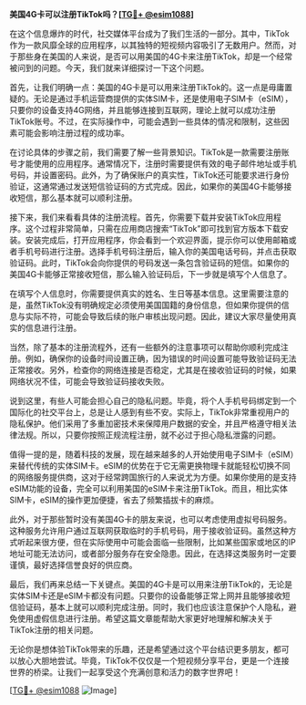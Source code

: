 **美国4G卡可以注册TikTok吗？[[TG💪+ @esim1088](https://t.me/s/esim1088)]**

在这个信息爆炸的时代，社交媒体平台成为了我们生活的一部分。其中，TikTok作为一款风靡全球的应用程序，以其独特的短视频内容吸引了无数用户。然而，对于那些身在美国的人来说，是否可以用美国的4G卡来注册TikTok，却是一个经常被问到的问题。今天，我们就来详细探讨一下这个问题。

首先，让我们明确一点：美国的4G卡是可以用来注册TikTok的。这一点是毋庸置疑的。无论是通过手机运营商提供的实体SIM卡，还是使用电子SIM卡（eSIM），只要你的设备支持4G网络，并且能够连接到互联网，理论上就可以成功注册TikTok账号。不过，在实际操作中，可能会遇到一些具体的情况和限制，这些因素可能会影响注册过程的成功率。

在讨论具体的步骤之前，我们需要了解一些背景知识。TikTok是一款需要注册账号才能使用的应用程序。通常情况下，注册时需要提供有效的电子邮件地址或手机号码，并设置密码。此外，为了确保账户的真实性，TikTok还可能要求进行身份验证，这通常通过发送短信验证码的方式完成。因此，如果你的美国4G卡能够接收短信，那么基本就可以顺利注册。

接下来，我们来看看具体的注册流程。首先，你需要下载并安装TikTok应用程序。这个过程非常简单，只需在应用商店搜索“TikTok”即可找到官方版本下载安装。安装完成后，打开应用程序，你会看到一个欢迎界面，提示你可以使用邮箱或者手机号码进行注册。选择手机号码注册后，输入你的美国电话号码，并点击获取验证码。此时，TikTok会向你提供的号码发送一条包含验证码的短信。如果你的美国4G卡能够正常接收短信，那么输入验证码后，下一步就是填写个人信息了。

在填写个人信息时，你需要提供真实的姓名、生日等基本信息。这里需要注意的是，虽然TikTok没有明确规定必须使用美国国籍的身份信息，但如果你提供的信息与实际不符，可能会导致后续的账户审核出现问题。因此，建议大家尽量使用真实的信息进行注册。

当然，除了基本的注册流程外，还有一些额外的注意事项可以帮助你顺利完成注册。例如，确保你的设备时间设置正确，因为错误的时间设置可能导致验证码无法正常接收。另外，检查你的网络连接是否稳定，尤其是在接收验证码的时候，如果网络状况不佳，可能会导致验证码接收失败。

说到这里，有些人可能会担心自己的隐私问题。毕竟，将个人手机号码绑定到一个国际化的社交平台上，总是让人感到有些不安。实际上，TikTok非常重视用户的隐私保护。他们采用了多重加密技术来保障用户数据的安全，并且严格遵守相关法律法规。所以，只要你按照正规流程注册，就不必过于担心隐私泄露的问题。

值得一提的是，随着科技的发展，现在越来越多的人开始使用电子SIM卡（eSIM）来替代传统的实体SIM卡。eSIM的优势在于它无需更换物理卡就能轻松切换不同的网络服务提供商，这对于经常跨国旅行的人来说尤为方便。如果你使用的是支持eSIM功能的设备，完全可以利用美国的eSIM卡来注册TikTok。而且，相比实体SIM卡，eSIM的操作更加便捷，省去了频繁插拔卡的麻烦。

此外，对于那些暂时没有美国4G卡的朋友来说，也可以考虑使用虚拟号码服务。这种服务允许用户通过互联网获取临时的手机号码，用于接收验证码。虽然这种方式听起来很方便，但在实际使用中可能会面临一些限制，比如某些国家或地区的IP地址可能无法访问，或者部分服务存在安全隐患。因此，在选择这类服务时一定要谨慎，最好选择信誉良好的供应商。

最后，我们再来总结一下关键点。美国的4G卡是可以用来注册TikTok的，无论是实体SIM卡还是eSIM卡都没有问题。只要你的设备能够正常上网并且能够接收短信验证码，基本上就可以顺利完成注册。同时，我们也应该注意保护个人隐私，避免使用虚假信息进行注册。希望这篇文章能帮助大家更好地理解和解决关于TikTok注册的相关问题。

无论你是想体验TikTok带来的乐趣，还是希望通过这个平台结识更多朋友，都可以放心大胆地尝试。毕竟，TikTok不仅仅是一个短视频分享平台，更是一个连接世界的桥梁。让我们一起享受这个充满创意和活力的数字世界吧！

[[TG💪+ @esim1088](https://t.me/s/esim1088) ![Image](https://i.postimg.cc/4NQfJmqS/Snipaste-2025-05-13-00-14-12.png)]
